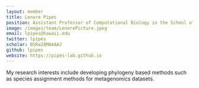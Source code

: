 ```yaml
---
layout: member
title: Lenore Pipes
position: Assistant Professor of Computational Biology in the School of Ocean and Earth Science and Technology (SOEST) at the University of Hawai'i at Mānoa
image: /images/team/LenorePicture.jpeg
email: lpipes@hawaii.edu
twitter: lpipes
scholar: BSRa28MAAAAJ
github: lpipes
website: https://pipes-lab.github.io
---
```


My research interests include developing phylogeny based methods such as species assignment methods for metagenomics datasets.
